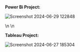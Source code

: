 **Power Bi Project:**

![Screenshot 2024-06-29 122848](https://github.com/janvaljan7/Portfolie_Projects/assets/42122767/db68a036-bd1f-4543-ae9c-af05a5f735b8)

\n
\n

**Tableau Project:**

![Screenshot 2024-06-27 185304](https://github.com/janvaljan7/Portfolie_Projects/assets/42122767/aabd48b3-1ea0-49c5-90f6-c89f6db64bb4)
